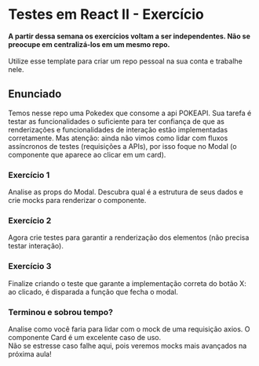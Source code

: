 # Testes em React II - Exercício

<strong>A partir dessa semana os exercícios voltam a ser independentes. Não se preocupe em centralizá-los em um mesmo repo.</strong>
<br><br>
Utilize esse template para criar um repo pessoal na sua conta e trabalhe nele.

## Enunciado

Temos nesse repo uma Pokedex que consome a api POKEAPI. Sua tarefa é testar as funcionalidades o suficiente para ter confiança de que as renderizações e funcionalidades de interação estão implementadas corretamente. Mas atenção: ainda não vimos como lidar com fluxos assíncronos de testes (requisições a APIs), por isso foque no Modal (o componente que aparece ao clicar em um card).

### Exercício 1

Analise as props do Modal. Descubra qual é a estrutura de seus dados e crie mocks para renderizar o componente.

### Exercício 2

Agora crie testes para garantir a renderização dos elementos (não precisa testar interação).

### Exercício 3

Finalize criando o teste que garante a implementação correta do botão X: ao clicado, é disparada a função que fecha o modal.

### Terminou e sobrou tempo?

Analise como você faria para lidar com o mock de uma requisição axios. O componente Card é um excelente caso de uso. <br>
Não se estresse caso falhe aqui, pois veremos mocks mais avançados na próxima aula!
